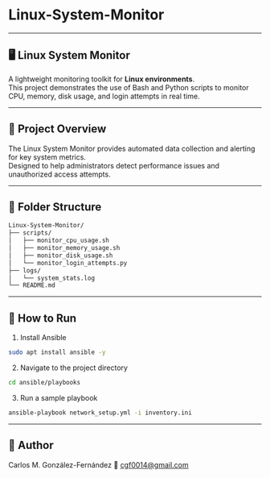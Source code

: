 # Linux-System-Monitor
---
## 🖥️ Linux System Monitor

A lightweight monitoring toolkit for **Linux environments**.  
This project demonstrates the use of Bash and Python scripts to monitor CPU, memory, disk usage, and login attempts in real time.

---

## 🧩 Project Overview
The Linux System Monitor provides automated data collection and alerting for key system metrics.  
Designed to help administrators detect performance issues and unauthorized access attempts.

---

## 📂 Folder Structure
```bash
Linux-System-Monitor/
├── scripts/
│   ├── monitor_cpu_usage.sh
│   ├── monitor_memory_usage.sh
│   ├── monitor_disk_usage.sh
│   └── monitor_login_attempts.py
├── logs/
│   └── system_stats.log
└── README.md
```
---
## 🚀 How to Run
 1. Install Ansible
```bash
sudo apt install ansible -y
```
 2. Navigate to the project directory
```bash
cd ansible/playbooks
```
 3. Run a sample playbook
```bash
ansible-playbook network_setup.yml -i inventory.ini
```
---
## 👤 Author
 Carlos M. González-Fernández
📧 cgf0014@gmail.com
